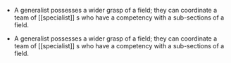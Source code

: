 - A generalist possesses a wider grasp of a field; they can coordinate a team of [[specialist]] s who have a competency with a sub-sections of a field.

- A generalist possesses a wider grasp of a field; they can coordinate a team of [[specialist]] s who have a competency with a sub-sections of a field.
